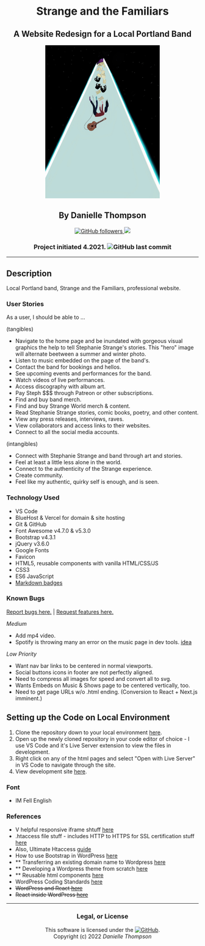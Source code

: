 <div align="center">

# Strange and the Familiars

## A Website Redesign for a Local Portland Band

<img src="./assets/images/strange_world_splash.jpg" alt="A splash page screenshot of Stephanie Strange in a red dress crouched over snow in front of snow-covered trees" height="400px" width="auto">

## By Danielle Thompson

<a href="https://github.com/danitcodes"> ![GitHub followers](https://img.shields.io/github/followers/danitcodes?style=social) </a> <a href="https://linkedin.com/in/danielle-thompson74"> <img src="https://img.shields.io/badge/-LinkedIn-black.svg?style=plastic&logo=linkedin&colorB=2867B2"></a>

### Project initiated 4.2021. ![GitHub last commit](https://img.shields.io/github/last-commit/danitcodes/strange-and-the-familiars)

</div>

---

## Description

Local Portland band, Strange and the Familiars, professional website.

### User Stories

As a user, I should be able to ...

(tangibles)

- Navigate to the home page and be inundated with gorgeous visual graphics the help to tell Stephanie Strange's stories. This "hero" image will alternate beetween a summer and winter photo.
- Listen to music embedded on the page of the band's.
- Contact the band for bookings and hellos.
- See upcoming events and performances for the band.
- Watch videos of live performances.
- Access discography with album art.
- Pay Steph $$$ through Patreon or other subscriptions.
- Find and buy band merch.
- Find and buy Strange World merch & content.
- Read Stephanie Strange stories, comic books, poetry, and other content.
- View any press releases, interviews, raves.
- View collaborators and access links to their websites.
- Connect to all the social media accounts.

(intangibles)

- Connect with Stephanie Strange and band through art and stories.
- Feel at least a little less alone in the world.
- Connect to the authenticity of the Strange experience.
- Create community.
- Feel like my authentic, quirky self is enough, and is seen.

### Technology Used

- VS Code
- BlueHost & Vercel for domain & site hosting
- Git & GitHub
- Font Awesome v4.7.0 & v5.3.0
- Bootstrap v4.3.1
- jQuery v3.6.0
- Google Fonts
- Favicon
- HTML5, reusable components with vanilla HTML/CSS/JS
- CSS3
- ES6 JavaScript
- [Markdown badges](https://github.com/Ileriayo/markdown-badges)

### Known Bugs

[Report bugs here.](https://github.com/danitcodes/strange-and-the-familiars/issues) | [Request features here.](https://github.com/danitcodes/strange-and-the-familiars/issues)

_Medium_

- Add mp4 video.
- Spotify is throwing many an error on the music page in dev tools. [idea](https://www.keycdn.com/support/how-to-solve-err-blocked-by-client)

_Low Priority_

- Want nav bar links to be centered in normal viewports.
- Social buttons icons in footer are not perfectly aligned.
- Need to compress all images for speed and convert all to svg.
- Wants Embeds on Music & Shows page to be centered vertically, too.
- Need to get page URLs w/o .html ending. (Conversion to React + Next.js imminent.)

## Setting up the Code on Local Environment

1. Clone the repository down to your local environment [here](https://github.com/danitcodes/strange-and-the-familiars.git).
2. Open up the newly cloned repository in your code editor of choice - I use VS Code and it's Live Server extension to view the files in development.
3. Right click on any of the html pages and select "Open with Live Server" in VS Code to navigate through the site.
4. View development site [here](https://strange-and-the-familiars.vercel.app/).

### Font

- IM Fell English

### References

- V helpful responsive iframe shtuff [here](https://blog.theodo.com/2018/01/responsive-iframes-css-trick/)
- .htaccess file stuff - includes HTTP to HTTPS for SSL certification stuff [here](https://support.hostway.com/hc/en-us/articles/115000678970-How-to-create-an-htaccess-file-and-what-it-can-be-used-for-)
- Also, Ultimate Htaccess [guide](https://www.askapache.com/htaccess/)
- How to use Bootstrap in WordPress [here](https://www.bluehost.com/blog/how-to-use-bootstrap-in-wordpress-a-helpful-guide-bluehost/#:~:text=Although%20the%20Bootstrap%20framework%20was,to%20the%20WordPress%20core%20code.)
- \*\* Transferring an existing domain name to Wordpress [here](https://wordpress.com/support/domains/map-existing-domain/)
- \*\* Developing a Wordpress theme from scratch [here](https://www.taniarascia.com/developing-a-wordpress-theme-from-scratch/#installing-wordpress)
- \*\* Reusable html components [here](https://www.freecodecamp.org/news/reusable-html-components-how-to-reuse-a-header-and-footer-on-a-website/)
- WordPress Coding Standards [here](https://developer.wordpress.org/coding-standards/)
- ~~WordPress and React [here](https://www.freecodecamp.org/news/wordpress-react-how-to-create-a-modern-web-app-using-wordpress-ef6cc6be0cd0/#:~:text=If%20you%20want%20to%20create,CMS%20like%20WordPress%2C%20you%20can!)~~
- ~~React inside WordPress [here](https://dev.to/bobman38/how-to-use-react-inside-a-wordpress-application-49i)~~

---

<div align="center">

### Legal, or License

This software is licensed under the [![GitHub](https://img.shields.io/github/license/danitcodes/strange-and-the-familiars)](https://choosealicense.com/licenses/mit/).<br/>
Copyright (c) 2022 _*Danielle Thompson*_

</div>

